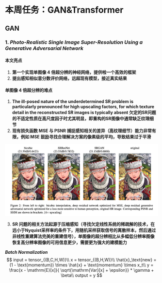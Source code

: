 # 本周任务：GAN&Transformer

## GAN

### **1. *Photo-Realistic Single Image Super-Resolution Using a Generative Adversarial Network***

#### **本文亮点**

1. **第一个实现单图像 4 倍超分辨的神经网络，提供啦一个高效的框架**
2. **提出感知相似意分数评价网络，远超现有模型，接近真实结果**



#### 单图像 4 倍超分辨的难点

1. **The ill-posed nature of the underdetermined SR problem is particularly pronounced for high upscaling factors, for which texture detail in the reconstructed SR images is typically absent 欠定的SR问题的不适定性质在高尺度因子时尤其明显，即重构的SR图像中通常缺乏纹理细节**
2. **现有损失函数 MSE 与 PSNR 捕捉感知相关的差异（高纹理细节）能力非常有限，例如 MSE 鼓励寻找合理解决方案的像素级的平均，导致结果过于平滑**

<img src="./assets/Photo-Realistic%20Single%20Image%20Super-Resolution%20Using%20a%20Generative%20Adversarial%20Network/image-20220504122607048.png" alt="image-20220504122607048" style="zoom: 67%;" />

3. **SR 问题的相关方法起源于压缩感知（寻找欠定线性系统的稀疏解的技术，在远小于Nyquist采样率的条件下，用随机采样获取信号的离散样本，然后通过非线性重建算法完美的重建信号），单图像的超分辨相比从多幅低分辨率图像恢复高分辨率图像的可用信息更少，需要更为强大的建模能力**



***Batch Normalization***
$$
input = tensor_{(B,C,H,W)}\\
x = tensor_{(B,H,W)}\\
\hat{x}_\text{new} = (1 - \text{momentum}) \times \hat{x} + \text{momentum} \times x_t\\
y = \frac{x - \mathrm{E}[x]}{ \sqrt{\mathrm{Var}[x] + \epsilon}} * \gamma + \beta\\
output = y
$$
